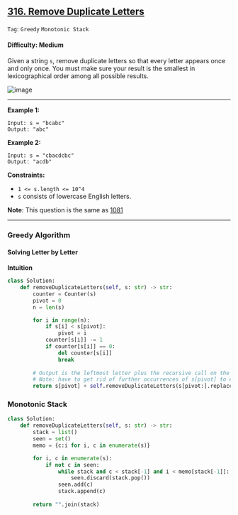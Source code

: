 ## [316. Remove Duplicate Letters](https://leetcode.com/problems/remove-duplicate-letters/)

```Tag```: ```Greedy``` ```Monotonic Stack```

#### Difficulty: Medium

Given a string ```s```, remove duplicate letters so that every letter appears once and only once. You must make sure your result is the smallest in lexicographical order among all possible results.

![image](https://github.com/quananhle/Python/assets/35042430/b07a6a7d-2bb1-454d-a5b5-d26bc42aa8db)

---

__Example 1:__
```
Input: s = "bcabc"
Output: "abc"
```

__Example 2:__
```
Input: s = "cbacdcbc"
Output: "acdb"
``` 

__Constraints:__

- ```1 <= s.length <= 10^4```
- ```s``` consists of lowercase English letters.

__Note__: This question is the same as [1081](https://leetcode.com/problems/smallest-subsequence-of-distinct-characters/)

---

### Greedy Algorithm

#### Solving Letter by Letter

__Intuition__


```Python
class Solution:
    def removeDuplicateLetters(self, s: str) -> str:
        counter = Counter(s)
        pivot = 0
        n = len(s)

        for i in range(n):
            if s[i] < s[pivot]:
                pivot = i
            counter[s[i]] -= 1
            if counter[s[i]] == 0:
                del counter[s[i]]
                break
        
        # Output is the leftmost letter plus the recursive call on the remainder of the string
        # Note: have to get rid of further occurrences of s[pivot] to ensure that there are no duplicates
        return s[pivot] + self.removeDuplicateLetters(s[pivot:].replace(s[pivot], "")) if s else ""
```

### Monotonic Stack

```Python
class Solution:
    def removeDuplicateLetters(self, s: str) -> str:
        stack = list()
        seen = set()
        memo = {c:i for i, c in enumerate(s)}

        for i, c in enumerate(s):
            if not c in seen:
                while stack and c < stack[-1] and i < memo[stack[-1]]:
                    seen.discard(stack.pop())
                seen.add(c)
                stack.append(c)
            
        return "".join(stack)
```
